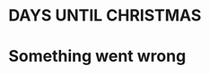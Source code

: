 <h1>DAYS UNTIL CHRISTMAS</h1>

<h1 id="countdown">Something went wrong</h1>

<script>
    // var daysRemaining = "4"
    // document.getElementById("countdown").innerHTML = daysRemaining;

    // Set the date we're counting down to
    var countDownDate = new Date("December 25, 2020 00:00:00").getTime();


    var now = new Date().getTime();

    // Find the distance between now and the count down date
    var distance = countDownDate - now;

    // Time calculations for days, hours, minutes and seconds
    var days = Math.floor(distance / (1000 * 60 * 60 * 24));

    // Display the result in the element with id="demo"
    document.getElementById("countdown").innerHTML = days + " days";

    // If the count down is finished, write some text
    if (distance < 0) {
        document.getElementById("countdown").innerHTML = "EXPIRED";
    }
</script>
